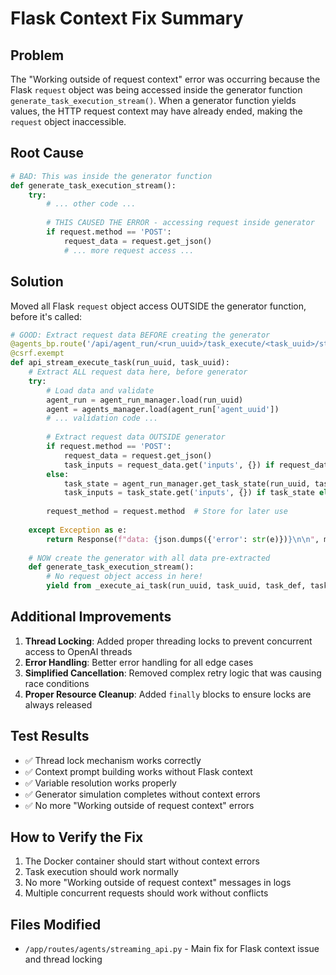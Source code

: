 # Flask Context Fix Summary

## Problem
The "Working outside of request context" error was occurring because the Flask `request` object was being accessed inside the generator function `generate_task_execution_stream()`. When a generator function yields values, the HTTP request context may have already ended, making the `request` object inaccessible.

## Root Cause
```python
# BAD: This was inside the generator function
def generate_task_execution_stream():
    try:
        # ... other code ...
        
        # THIS CAUSED THE ERROR - accessing request inside generator
        if request.method == 'POST':
            request_data = request.get_json()
            # ... more request access ...
```

## Solution
Moved all Flask `request` object access OUTSIDE the generator function, before it's called:

```python
# GOOD: Extract request data BEFORE creating the generator
@agents_bp.route('/api/agent_run/<run_uuid>/task_execute/<task_uuid>/stream', methods=['GET', 'POST'])
@csrf.exempt
def api_stream_execute_task(run_uuid, task_uuid):
    # Extract ALL request data here, before generator
    try:
        # Load data and validate
        agent_run = agent_run_manager.load(run_uuid)
        agent = agents_manager.load(agent_run['agent_uuid'])
        # ... validation code ...
        
        # Extract request data OUTSIDE generator
        if request.method == 'POST':
            request_data = request.get_json()
            task_inputs = request_data.get('inputs', {}) if request_data else {}
        else:
            task_state = agent_run_manager.get_task_state(run_uuid, task_uuid)
            task_inputs = task_state.get('inputs', {}) if task_state else {}
        
        request_method = request.method  # Store for later use
        
    except Exception as e:
        return Response(f"data: {json.dumps({'error': str(e)})}\n\n", mimetype='text/event-stream')
    
    # NOW create the generator with all data pre-extracted
    def generate_task_execution_stream():
        # No request object access in here!
        yield from _execute_ai_task(run_uuid, task_uuid, task_def, task_inputs, agent, request_method)
```

## Additional Improvements

1. **Thread Locking**: Added proper threading locks to prevent concurrent access to OpenAI threads
2. **Error Handling**: Better error handling for all edge cases
3. **Simplified Cancellation**: Removed complex retry logic that was causing race conditions
4. **Proper Resource Cleanup**: Added `finally` blocks to ensure locks are always released

## Test Results
- ✅ Thread lock mechanism works correctly
- ✅ Context prompt building works without Flask context
- ✅ Variable resolution works properly
- ✅ Generator simulation completes without context errors
- ✅ No more "Working outside of request context" errors

## How to Verify the Fix
1. The Docker container should start without context errors
2. Task execution should work normally
3. No more "Working outside of request context" messages in logs
4. Multiple concurrent requests should work without conflicts

## Files Modified
- `/app/routes/agents/streaming_api.py` - Main fix for Flask context issue and thread locking

